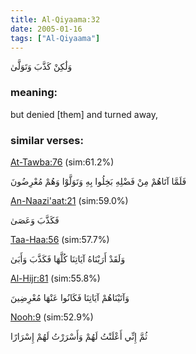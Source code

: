 ```yaml
---
title: Al-Qiyaama:32
date: 2005-01-16
tags: ["Al-Qiyaama"]
---
```

وَلَٰكِنْ كَذَّبَ وَتَوَلَّىٰ
### meaning: 
but denied [them] and turned away,
### similar verses: 

[At-Tawba:76](/9/76) (sim:61.2%)

فَلَمَّا آتَاهُمْ مِنْ فَضْلِهِ بَخِلُوا بِهِ وَتَوَلَّوْا وَهُمْ مُعْرِضُونَ

[An-Naazi'aat:21](/79/21) (sim:59.0%)

فَكَذَّبَ وَعَصَىٰ

[Taa-Haa:56](/20/56) (sim:57.7%)

وَلَقَدْ أَرَيْنَاهُ آيَاتِنَا كُلَّهَا فَكَذَّبَ وَأَبَىٰ

[Al-Hijr:81](/15/81) (sim:55.8%)

وَآتَيْنَاهُمْ آيَاتِنَا فَكَانُوا عَنْهَا مُعْرِضِينَ

[Nooh:9](/71/9) (sim:52.9%)

ثُمَّ إِنِّي أَعْلَنْتُ لَهُمْ وَأَسْرَرْتُ لَهُمْ إِسْرَارًا
